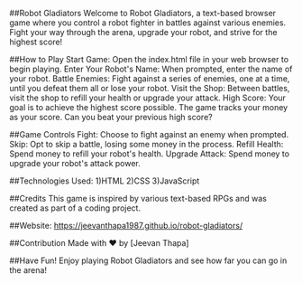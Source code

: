 ##Robot Gladiators
Welcome to Robot Gladiators, a text-based browser game where you control a robot fighter in battles against various enemies. Fight your way through the arena,
upgrade your robot, and strive for the highest score!

##How to Play
Start Game: Open the index.html file in your web browser to begin playing.
Enter Your Robot's Name: When prompted, enter the name of your robot.
Battle Enemies: Fight against a series of enemies, one at a time, until you defeat them all or lose your robot.
Visit the Shop: Between battles, visit the shop to refill your health or upgrade your attack.
High Score: Your goal is to achieve the highest score possible. The game tracks your money as your score. Can you beat your previous high score?

##Game Controls
Fight: Choose to fight against an enemy when prompted.
Skip: Opt to skip a battle, losing some money in the process.
Refill Health: Spend money to refill your robot's health.
Upgrade Attack: Spend money to upgrade your robot's attack power.

##Technologies Used:
1)HTML
2)CSS
3)JavaScript

##Credits
This game is inspired by various text-based RPGs and was created as part of a coding project.

##Website:
https://jeevanthapa1987.github.io/robot-gladiators/

##Contribution
Made with ❤️ by [Jeevan Thapa]
 
##Have Fun!
Enjoy playing Robot Gladiators and see how far you can go in the arena!

